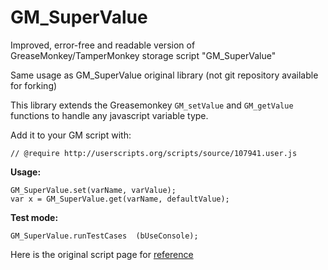 # GM_SuperValue
Improved, error-free and readable version of GreaseMonkey/TamperMonkey storage script "GM_SuperValue"

Same usage as GM_SuperValue original library (not git repository available for forking)

This library extends the Greasemonkey `GM_setValue` and `GM_getValue` functions to
handle any javascript variable type.

Add it to your GM script with:

    // @require http://userscripts.org/scripts/source/107941.user.js


**Usage:**

    GM_SuperValue.set(varName, varValue);  
    var x = GM_SuperValue.get(varName, defaultValue);  

**Test mode:**

    GM_SuperValue.runTestCases  (bUseConsole);

Here is the original script page for [reference](userscripts-mirror.org/scripts/show/107941)
